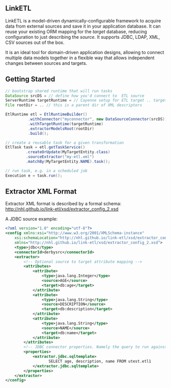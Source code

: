 ## LinkETL

LinkETL is a model-driven dynamically-configurable framework to acquire data from external sources and save it in your application database. It can reuse your existing ORM mapping for the _target_ database, reducing configuration to just describing the _source_. It supports JDBC, LDAP, XML, CSV sources out of the box.

It is an ideal tool for domain-driven application designs, allowing to connect multiple data models together in a flexible way that allows independent changes between sources and targets.


## Getting Started

```Java
// bootstrap shared runtime that will run tasks
DataSource srcDS = // define how you'd connect to  ETL source 
ServerRuntime targetRuntime = // Cayenne setup for ETL target .. targets are mapped in Cayenne 
File rootDir = .. // this is a parent dir of XML descriptors

EtlRuntime etl = EtlRuntimeBuilder()
          .withConnector("myconnector", new DataSourceConnector(srcDS))
          .withTargetRuntime(targetRuntime)
          .extractorModelsRoot(rootDir)
          .build();

// create a reusable task for a given transformation
EtlTask task = etl.getTaskService()
         .createOrUpdate(MyTargetEntity.class)
         .sourceExtractor("my-etl.xml")
         .matchBy(MyTargetEntity.NAME).task();

// run task, e.g. in a scheduled job
Execution e = task.run();
```

## Extractor XML Format

Extractor XML format is described by a formal schema: http://nhl.github.io/link-etl/xsd/extractor_config_2.xsd

A JDBC source example:

```XML
<?xml version="1.0" encoding="utf-8"?>
<config xmlns:xsi="http://www.w3.org/2001/XMLSchema-instance" 
	xsi:schemaLocation="http://nhl.github.io/link-etl/xsd/extractor_config_2.xsd"
	xmlns="http://nhl.github.io/link-etl/xsd/extractor_config_2.xsd">
	<type>jdbc</type>
	<connectorId>derbysrc</connectorId>
	<extractor>
		<!-- Optional source to target attribute mapping -->
		<attributes>
			<attribute>
				<type>java.lang.Integer</type>
				<source>AGE</source>
				<target>db:age</target>
			</attribute>
			<attribute>
				<type>java.lang.String</type>
				<source>DESCRIPTION</source>
				<target>db:description</target>
			</attribute>
			<attribute>
				<type>java.lang.String</type>
				<source>NAME</source>
				<target>db:name</target>
			</attribute>
		</attributes>
		<!-- JDBC connector properties. Namely the query to run against source -->
		<properties>
			<extractor.jdbc.sqltemplate>
			       SELECT age, description, name FROM utest.etl1
			</extractor.jdbc.sqltemplate>
		</properties>
	</extractor>
</config>
```


